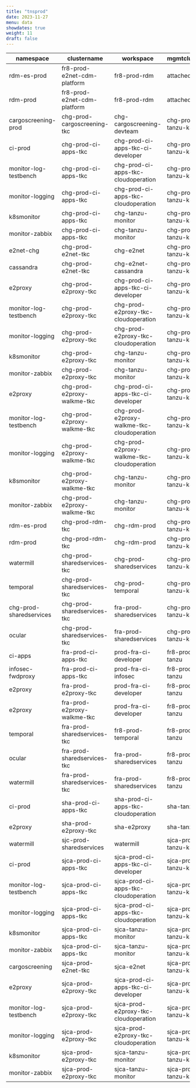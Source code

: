 ```yaml
---
title: "tnsprod"
date: 2023-11-27
menu: data
showdates: true
weight: 11
draft: false
---
```

<!--more-->
| namespace               | clustername                 | workspace                                  | mgmtcluster         |
| ----------------------- | --------------------------- | ------------------------------------------ | ------------------- |
| rdm-es-prod             | fr8-prod-e2net-cdm-platform | fr8-prod-rdm                               | attached            |
| rdm-prod                | fr8-prod-e2net-cdm-platform | fr8-prod-rdm                               | attached            |
| cargoscreening-prod     | chg-prod-cargoscreening-tkc | chg-cargoscreening-devteam                 | chg-prod-tanzu-k8s  |
| ci-prod                 | chg-prod-ci-apps-tkc        | chg-prod-ci-apps-tkc-ci-developer          | chg-prod-tanzu-k8s  |
| monitor-log-testbench   | chg-prod-ci-apps-tkc        | chg-prod-ci-apps-tkc-cloudoperation        | chg-prod-tanzu-k8s  |
| monitor-logging         | chg-prod-ci-apps-tkc        | chg-prod-ci-apps-tkc-cloudoperation        | chg-prod-tanzu-k8s  |
| k8smonitor              | chg-prod-ci-apps-tkc        | chg-tanzu-monitor                          | chg-prod-tanzu-k8s  |
| monitor-zabbix          | chg-prod-ci-apps-tkc        | chg-tanzu-monitor                          | chg-prod-tanzu-k8s  |
| e2net-chg               | chg-prod-e2net-tkc          | chg-e2net                                  | chg-prod-tanzu-k8s  |
| cassandra               | chg-prod-e2net-tkc          | chg-e2net-cassandra                        | chg-prod-tanzu-k8s  |
| e2proxy                 | chg-prod-e2proxy-tkc        | chg-prod-ci-apps-tkc-ci-developer          | chg-prod-tanzu-k8s  |
| monitor-log-testbench   | chg-prod-e2proxy-tkc        | chg-prod-e2proxy-tkc-cloudoperation        | chg-prod-tanzu-k8s  |
| monitor-logging         | chg-prod-e2proxy-tkc        | chg-prod-e2proxy-tkc-cloudoperation        | chg-prod-tanzu-k8s  |
| k8smonitor              | chg-prod-e2proxy-tkc        | chg-tanzu-monitor                          | chg-prod-tanzu-k8s  |
| monitor-zabbix          | chg-prod-e2proxy-tkc        | chg-tanzu-monitor                          | chg-prod-tanzu-k8s  |
| e2proxy                 | chg-prod-e2proxy-walkme-tkc | chg-prod-ci-apps-tkc-ci-developer          | chg-prod-tanzu-k8s  |
| monitor-log-testbench   | chg-prod-e2proxy-walkme-tkc | chg-prod-e2proxy-walkme-tkc-cloudoperation | chg-prod-tanzu-k8s  |
| monitor-logging         | chg-prod-e2proxy-walkme-tkc | chg-prod-e2proxy-walkme-tkc-cloudoperation | chg-prod-tanzu-k8s  |
| k8smonitor              | chg-prod-e2proxy-walkme-tkc | chg-tanzu-monitor                          | chg-prod-tanzu-k8s  |
| monitor-zabbix          | chg-prod-e2proxy-walkme-tkc | chg-tanzu-monitor                          | chg-prod-tanzu-k8s  |
| rdm-es-prod             | chg-prod-rdm-tkc            | chg-rdm-prod                               | chg-prod-tanzu-k8s  |
| rdm-prod                | chg-prod-rdm-tkc            | chg-rdm-prod                               | chg-prod-tanzu-k8s  |
| watermill               | chg-prod-sharedservices-tkc | chg-prod-sharedservices                    | chg-prod-tanzu-k8s  |
| temporal                | chg-prod-sharedservices-tkc | chg-prod-temporal                          | chg-prod-tanzu-k8s  |
| chg-prod-sharedservices | chg-prod-sharedservices-tkc | fra-prod-sharedservices                    | chg-prod-tanzu-k8s  |
| ocular                  | chg-prod-sharedservices-tkc | fra-prod-sharedservices                    | chg-prod-tanzu-k8s  |
| ci-apps                 | fra-prod-ci-apps-tkc        | prod-fra-ci-developer                      | fr8-prod-tanzu      |
| infosec-fwdproxy        | fra-prod-ci-apps-tkc        | prod-fra-ci-infosec                        | fr8-prod-tanzu      |
| e2proxy                 | fra-prod-e2proxy-tkc        | prod-fra-ci-developer                      | fr8-prod-tanzu      |
| e2proxy                 | fra-prod-e2proxy-walkme-tkc | prod-fra-ci-developer                      | fr8-prod-tanzu      |
| temporal                | fra-prod-sharedservices-tkc | fr8-prod-temporal                          | fr8-prod-tanzu      |
| ocular                  | fra-prod-sharedservices-tkc | fra-prod-sharedservices                    | fr8-prod-tanzu      |
| watermill               | fra-prod-sharedservices-tkc | fra-prod-sharedservices                    | fr8-prod-tanzu      |
| ci-prod                 | sha-prod-ci-apps-tkc        | sha-prod-ci-apps-tkc-cloudoperation        | sha-tanzu           |
| e2proxy                 | sha-prod-e2proxy-tkc        | sha-e2proxy                                | sha-tanzu           |
| watermill               | sjc-prod-sharedservices     | watermill                                  | sjca-prod-tanzu-k8s |
| ci-prod                 | sjca-prod-ci-apps-tkc       | sjca-prod-ci-apps-tkc-ci-developer         | sjca-prod-tanzu-k8s |
| monitor-log-testbench   | sjca-prod-ci-apps-tkc       | sjca-prod-ci-apps-tkc-cloudoperation       | sjca-prod-tanzu-k8s |
| monitor-logging         | sjca-prod-ci-apps-tkc       | sjca-prod-ci-apps-tkc-cloudoperation       | sjca-prod-tanzu-k8s |
| k8smonitor              | sjca-prod-ci-apps-tkc       | sjca-tanzu-monitor                         | sjca-prod-tanzu-k8s |
| monitor-zabbix          | sjca-prod-ci-apps-tkc       | sjca-tanzu-monitor                         | sjca-prod-tanzu-k8s |
| cargoscreening          | sjca-prod-e2net-tkc         | sjca-e2net                                 | sjca-prod-tanzu-k8s |
| e2proxy                 | sjca-prod-e2proxy-tkc       | sjca-prod-ci-apps-tkc-ci-developer         | sjca-prod-tanzu-k8s |
| monitor-log-testbench   | sjca-prod-e2proxy-tkc       | sjca-prod-e2proxy-tkc-cloudoperation       | sjca-prod-tanzu-k8s |
| monitor-logging         | sjca-prod-e2proxy-tkc       | sjca-prod-e2proxy-tkc-cloudoperation       | sjca-prod-tanzu-k8s |
| k8smonitor              | sjca-prod-e2proxy-tkc       | sjca-tanzu-monitor                         | sjca-prod-tanzu-k8s |
| monitor-zabbix          | sjca-prod-e2proxy-tkc       | sjca-tanzu-monitor                         | sjca-prod-tanzu-k8s |
